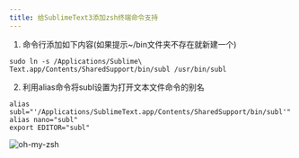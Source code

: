 ```yaml
---
title: 给SublimeText3添加zsh终端命令支持
---
```


1. 命令行添加如下内容(如果提示~/bin文件夹不存在就新建一个)
```shell
sudo ln -s /Applications/Sublime\ Text.app/Contents/SharedSupport/bin/subl /usr/bin/subl
```
2. 利用alias命令将subl设置为打开文本文件命令的别名
```shell
alias subl="'/Applications/SublimeText.app/Contents/SharedSupport/bin/subl'"
alias nano="subl"
export EDITOR="subl"
```
![oh-my-zsh][1]


[1]: https://ws2.sinaimg.cn/large/006tNc79gy1fhji0rhkioj31d00mutc5.jpg